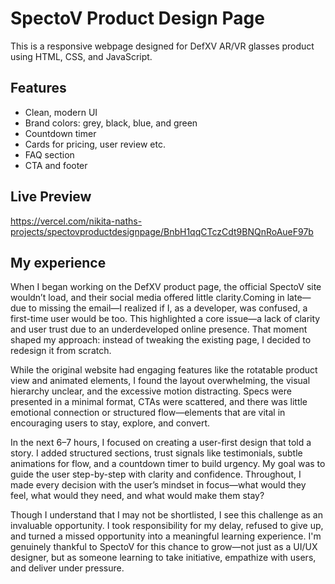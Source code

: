# SpectoV Product Design Page

This is a responsive webpage designed for DefXV AR/VR glasses product using HTML, CSS, and JavaScript.

## Features
- Clean, modern UI
- Brand colors: grey, black, blue, and green
- Countdown timer
- Cards for pricing, user review etc.
- FAQ section
- CTA and footer

## Live Preview
https://vercel.com/nikita-naths-projects/spectovproductdesignpage/BnbH1qqCTczCdt9BNQnRoAueF97b

## My experience
When I began working on the DefXV product page, the official SpectoV site wouldn’t load, and their social media offered little clarity.Coming in late—due to missing the email—I realized if I, as a developer, was confused, a first-time user would be too. This highlighted a core issue—a lack of clarity and user trust due to an underdeveloped online presence. That moment shaped my approach: instead of tweaking the existing page, I decided to redesign it from scratch.

While the original website had engaging features like the rotatable product view and animated elements, I found the layout overwhelming, the visual hierarchy unclear, and the excessive motion distracting. Specs were presented in a minimal format, CTAs were scattered, and there was little emotional connection or structured flow—elements that are vital in encouraging users to stay, explore, and convert. 

In the next 6–7 hours, I focused on creating a user-first design that told a story. I added structured sections, trust signals like testimonials, subtle animations for flow, and a countdown timer to build urgency. My goal was to guide the user step-by-step with clarity and confidence. Throughout, I made every decision with the user’s mindset in focus—what would they feel, what would they need, and what would make them stay?

Though I understand that I may not be shortlisted, I see this challenge as an invaluable opportunity. I took responsibility for my delay, refused to give up, and turned a missed opportunity into a meaningful learning experience. I'm genuinely thankful to SpectoV for this chance to grow—not just as a UI/UX designer, but as someone learning to take initiative, empathize with users, and deliver under pressure.
